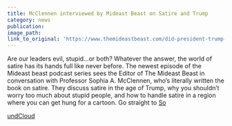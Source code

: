 ```yaml
---
title: McClennen interviewed by Mideast Beast on Satire and Trump
category: news
publication:
image_path:
link_to_original: 'https://www.themideastbeast.com/did-president-trump-just-kill-satire/'
---
```


Are our leaders evil, stupid…or both? Whatever the answer, the world of satire has its hands full like never before. The newest episode of the Mideast beast podcast series sees the Editor of The Mideast Beast in conversation with Professor Sophia A. McClennen, who’s literally written the book on satire. They discuss satire in the age of Trump, why you shouldn’t worry too much about stupid people, and how to handle satire in a region where you can get hung for a cartoon. Go straight to [So](https://soundcloud.com/themideastbeast/did-president-trump-just-kill-satire-episode-57)

[undCloud](https://soundcloud.com/themideastbeast/did-president-trump-just-kill-satire-episode-57)